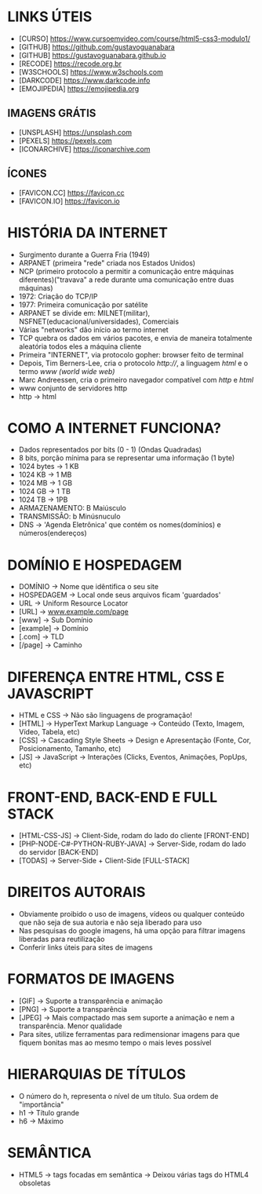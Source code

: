 # LINKS ÚTEIS
- [CURSO]       <https://www.cursoemvideo.com/course/html5-css3-modulo1/>
- [GITHUB]      <https://github.com/gustavoguanabara>
- [GITHUB]      <https://gustavoguanabara.github.io>
- [RECODE]      <https://recode.org.br>
- [W3SCHOOLS]   <https://www.w3schools.com>
- [DARKCODE]    <https://www.darkcode.info>
- [EMOJIPEDIA]  <https://emojipedia.org>
## IMAGENS GRÁTIS
- [UNSPLASH]    <https://unsplash.com>
- [PEXELS]      <https://pexels.com>
- [ICONARCHIVE] <https://iconarchive.com>
## ÍCONES
- [FAVICON.CC]  <https://favicon.cc> 
- [FAVICON.IO]  <https://favicon.io>

# HISTÓRIA DA INTERNET

- Surgimento durante a Guerra Fria (1949)
- ARPANET (primeira "rede" criada nos Estados Unidos)
- NCP (primeiro protocolo a permitir a comunicação entre máquinas diferentes)("travava" a rede durante uma comunicação entre duas máquinas)
- 1972: Criação do TCP/IP
- 1977: Primeira comunicação por satélite
- ARPANET se divide em: MILNET(militar), NSFNET(educacional/universidades), Comerciais
- Várias "networks" dão início ao termo internet
- TCP quebra os dados em vários pacotes, e envia de maneira totalmente aleatória todos eles a máquina cliente
- Primeira "INTERNET", via protocolo gopher: browser feito de terminal
- Depois, Tim Berners-Lee, cria o protocolo *http://*, a linguagem *html* e o termo *www (world wide web)*
- Marc Andreessen, cria o primeiro navegador compatível com *http* e *html*
- www conjunto de servidores http
- http -> html

# COMO A INTERNET FUNCIONA?
- Dados representados por bits (0 - 1) (Ondas Quadradas)
- 8 bits, porção mínima para se representar uma informação (1 byte)
- 1024 bytes -> 1 KB
- 1024 KB -> 1 MB
- 1024 MB -> 1 GB
- 1024 GB -> 1 TB
- 1024 TB -> 1PB
- ARMAZENAMENTO: B Maiúsculo
- TRANSMISSÂO: b Minúsnuculo
- DNS -> 'Agenda Eletrônica' que contém os nomes(domínios) e números(endereços)

# DOMÍNIO E HOSPEDAGEM
- DOMÍNIO -> Nome que idêntifica o seu site
- HOSPEDAGEM -> Local onde seus arquivos ficam 'guardados'
- URL -> Uniform Resource Locator
- [URL]     -> www.example.com/page
- [www]     -> Sub Domínio
- [example] -> Domínio
- [.com]    -> TLD
- [/page]   -> Caminho

# DIFERENÇA ENTRE HTML, CSS E JAVASCRIPT
- HTML e CSS -> Não são linguagens de programação!
- [HTML] -> HyperText Markup Language -> Conteúdo (Texto, Imagem, Vídeo, Tabela, etc)
- [CSS]  -> Cascading Style Sheets    -> Design e Apresentação (Fonte, Cor, Posicionamento, Tamanho, etc)
- [JS]   -> JavaScript                -> Interações (Clicks, Eventos, Animações, PopUps, etc)

# FRONT-END, BACK-END E FULL STACK
- [HTML-CSS-JS]                  -> Client-Side, rodam do lado do cliente  [FRONT-END]
- [PHP-NODE-C#-PYTHON-RUBY-JAVA] -> Server-Side, rodam do lado do servidor [BACK-END]
- [TODAS]                        -> Server-Side + Client-Side              [FULL-STACK]

# DIREITOS AUTORAIS
- Obviamente proibido o uso de imagens, vídeos ou qualquer conteúdo que não seja de sua autoria e não seja liberado para uso
- Nas pesquisas do google imagens, há uma opção para filtrar imagens liberadas para reutilização
- Conferir links úteis para sites de imagens

# FORMATOS DE IMAGENS
- [GIF]  -> Suporte a transparência e animação
- [PNG]  -> Suporte a transparência
- [JPEG] -> Mais compactado mas sem suporte a animação e nem a transparência. Menor qualidade
- Para sites, utilize ferramentas para redimensionar imagens para que fiquem bonitas mas ao mesmo tempo o mais leves possível

# HIERARQUIAS DE TÍTULOS
- O número do h, representa o nível de um título. Sua ordem de "importância"
- h1 -> Título grande
- h6 -> Máximo

# SEMÂNTICA
- HTML5 -> tags focadas em semântica -> Deixou várias tags do HTML4 obsoletas